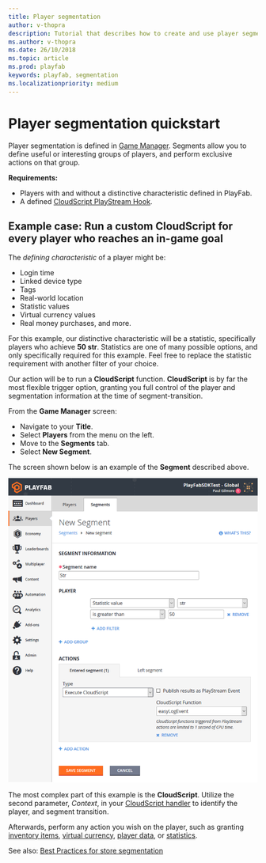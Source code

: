 ```yaml
---
title: Player segmentation
author: v-thopra
description: Tutorial that describes how to create and use player segmentation.
ms.author: v-thopra
ms.date: 26/10/2018
ms.topic: article
ms.prod: playfab
keywords: playfab, segmentation
ms.localizationpriority: medium
---
```


# Player segmentation quickstart

Player segmentation is defined in [Game Manager](../../config/gamemanager/quickstart.md). Segments allow you to define useful or interesting groups of players, and perform exclusive actions on that group.

**Requirements:**

- Players with and without a distinctive characteristic defined in PlayFab.
- A defined [CloudScript PlayStream Hook](../../automation/actions-rules/using-cloudscript-actions-with-playstream.md).

## Example case: Run a custom CloudScript for every player who reaches an in-game goal

The *defining characteristic* of a player might be:

- Login time
- Linked device type
- Tags
- Real-world location
- Statistic values
- Virtual currency values
- Real money purchases, and more.

For this example, our distinctive characteristic will be a statistic, specifically players who achieve **50 str**. Statistics are one of many possible options, and only specifically required for this example. Feel free to replace the statistic requirement with another filter of your choice.

Our action will be to run a **CloudScript** function. **CloudScript** is by far the most flexible trigger option, granting you full control of the player and segmentation information at the time of segment-transition.

From the **Game Manager** screen:

- Navigate to your **Title**.
- Select **Players** from the menu on the left.
- Move to the **Segments** tab.
- Select **New Segment**.

The screen shown below is an example of the **Segment** described above.

![Game Manager - players - segments - new segment](media/tutorials/game-manager-players-segments-new-segment.png)  

The most complex part of this example is the **CloudScript**. Utilize the second parameter, *Context*, in your [CloudScript handler](../../automation/actions-rules/using-cloudscript-actions-with-playstream.md) to identify the player, and segment transition.

Afterwards, perform any action you wish on the player, such as granting [inventory items](../../data/playerdata/player-inventory.md), [virtual currency](../../commerce/economy/currencies.md), [player data](../../data/playerdata/quickstart.md), or [statistics](../../data/playerdata/using-player-statistics.md).

See also: [Best Practices for store segmentation](../../commerce/stores/best-practices-for-store-segmentation.md)
